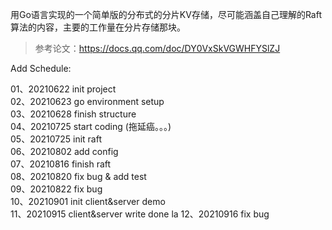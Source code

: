 用Go语言实现的一个简单版的分布式的分片KV存储，尽可能涵盖自己理解的Raft算法的内容，主要的工作量在分片存储那块。

> 参考论文：https://docs.qq.com/doc/DY0VxSkVGWHFYSlZJ


Add Schedule:

01、20210622 init project  
02、20210623 go environment setup  
03、20210628 finish structure   
04、20210725 start coding (拖延癌。。。)  
05、20210725 init raft  
06、20210802 add config  
07、20210816 finish raft  
08、20210820 fix bug & add test  
09、20210822 fix bug  
10、20210901 init client&server demo   
11、20210915 client&server write done la
12、20210916 fix bug  